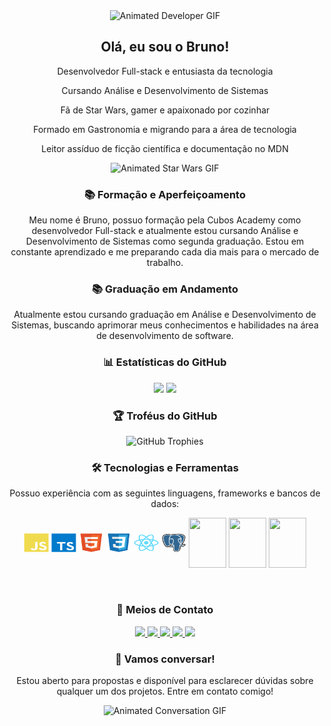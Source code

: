 <div align="center">
  <img src="https://user-images.githubusercontent.com/83840795/153504866-6817de29-5a06-4ab0-825d-270cd1b06ac8.gif" height="100" width="200" alt="Animated Developer GIF">
</div>
<div align="center">
  <h2>Olá, eu sou o Bruno!</h2>
</div>
<div align="center">
  <p>Desenvolvedor Full-stack e entusiasta da tecnologia</p>
  <p>Cursando Análise e Desenvolvimento de Sistemas</p>
  <p>Fã de Star Wars, gamer e apaixonado por cozinhar</p>
  <p>Formado em Gastronomia e migrando para a área de tecnologia</p>
  <p>Leitor assíduo de ficção científica e documentação no MDN</p>
  <img src="https://user-images.githubusercontent.com/83840795/153513115-b7f0df68-c3c1-496f-b9a5-15866552e58a.gif" height="85" width="190" alt="Animated Star Wars GIF">
</div>
<div align="center">
  <h3>📚 Formação e Aperfeiçoamento</h3>
</div>
<div align="center">
  <p>Meu nome é Bruno, possuo formação pela Cubos Academy como desenvolvedor Full-stack e atualmente estou cursando Análise e Desenvolvimento de Sistemas como segunda graduação. Estou em constante aprendizado e me preparando cada dia mais para o mercado de trabalho.</p>
</div>
<div align="center">
  <h3>📚 Graduação em Andamento</h3>
</div>
<div align="center">
  <p>Atualmente estou cursando graduação em Análise e Desenvolvimento de Sistemas, buscando aprimorar meus conhecimentos e habilidades na área de desenvolvimento de software.</p>
</div>
<div align="center">
  <h3>📊 Estatísticas do GitHub</h3>
</div>
<div align="center">
  <img height="180em" src="https://github-readme-stats-sigma-five.vercel.app/api?username=Lt-lopes1994&show_icons=true&theme=dark&include_all_commits=true&count_private=true"/>
  <img height="180em" src="https://github-readme-stats-sigma-five.vercel.app/api/top-langs/?username=Lt-lopes1994&layout=compact&langs_count=7&theme=dark"/>
</div>
<div align="center">
  <h3>🏆 Troféus do GitHub</h3>
</div>
<div align="center">
  <img src="https://github-profile-trophy.vercel.app/?username=Lt-lopes1994&theme=discord&no-frame=false&no-bg=false&margin-w=4" alt="GitHub Trophies">
</div>
<div align="center">
  <h3>🛠️ Tecnologias e Ferramentas</h3>
</div>
<div align="center">
  <p>Possuo experiência com as seguintes linguagens, frameworks e bancos de dados:</p>
  <img align="center" alt="JavaScript" height="30" width="40" src="https://raw.githubusercontent.com/devicons/devicon/master/icons/javascript/javascript-plain.svg">
  <img align="center" alt="TypeScript" height="30" width="40" src="https://raw.githubusercontent.com/devicons/devicon/master/icons/typescript/typescript-original.svg">
  <img align="center" alt="HTML5" height="30" width="40" src="https://raw.githubusercontent.com/devicons/devicon/master/icons/html5/html5-original.svg">
  <img align="center" alt="CSS3" height="30" width="40" src="https://raw.githubusercontent.com/devicons/devicon/master/icons/css3/css3-original.svg">
  <img align="center" alt="React" height="30" width="40" src="https://raw.githubusercontent.com/devicons/devicon/master/icons/react/react-original.svg">
  <img align="center" alt="PostgreSQL" height="30" width="40" src="https://raw.githubusercontent.com/devicons/devicon/master/icons/postgresql/postgresql-original.svg">
  <img align="center" height="80" width="60" src="https://cdn.jsdelivr.net/gh/devicons/devicon/icons/nestjs/nestjs-plain-wordmark.svg">
  <img align="center" height="80" width="60" src="https://cdn.jsdelivr.net/gh/devicons/devicon/icons/microsoftsqlserver/microsoftsqlserver-plain.svg">
  <img align="center" height="80" width="60" src="https://cdn.jsdelivr.net/gh/devicons/devicon/icons/mysql/mysql-original-wordmark.svg">
</div>
<br>
<br>
<div align="center">
  <h3>📩 Meios de Contato</h3>
</div>
<div align="center">
  <a href="https://www.instagram.com/bruno_mantovan/" target="_blank">
    <img src="https://img.shields.io/badge/-Instagram-%23E4405F?style=for-the-badge&logo=instagram&logoColor=white" target="_blank">
  </a>
  <a href="mailto:brunomantovanlopes@gmail.com">
    <img src="https://img.shields.io/badge/-Gmail-%23333?style=for-the-badge&logo=gmail&logoColor=white" target="_blank">
  </a>
  <a href="https://www.linkedin.com/in/bruno-mantovan-lopes-c501a54tb532/" target="_blank">
    <img src="https://img.shields.io/badge/-LinkedIn-%230077B5?style=for-the-badge&logo=linkedin&logoColor=white" target="_blank">
  </a>
  <a href="https://wa.me/5519988319510" target="_blank">
    <img src="https://img.shields.io/badge/-WhatsApp-%200B5?style=for-the-badge&logo=whatsapp&logoColor=white" target="_blank">
  </a>
  <a href="https://t.me/Bruno_mantovan_lopes" target="_blank">
    <img src="https://img.shields.io/badge/-Telegram-%230077B5?style=for-the-badge&logo=telegram&logoColor=white" target="_blank">
  </a>
</div>
<div align="center">
  <h3>💬 Vamos conversar!</h3>
  <p>Estou aberto para propostas e disponível para esclarecer dúvidas sobre qualquer um dos projetos. Entre em contato comigo!</p>
  <img src="https://user-images.githubusercontent.com/83840795/153515365-78432579-3ffb-4ab2-8dcd-072609b96ea8.gif" height="137" width="237" alt="Animated Conversation GIF">
</div>



